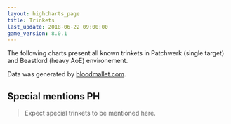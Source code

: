 ```yaml
---
layout: highcharts_page
title: Trinkets
last_update: 2018-06-22 09:00:00
game_version: 8.0.1
---
```


The following charts present all known trinkets in Patchwerk (single
target) and Beastlord (heavy AoE) environement.

Data was generated by [bloodmallet.com](https://bloodmallet.com).
<div id="chart_patchwerk"></div>
<div id="chart_beastlord"></div>
<script src="{{ "/assets/js/chart_manager.js" | absolute_url}}"></script>

## Special mentions PH
> Expect special trinkets to be mentioned here.
